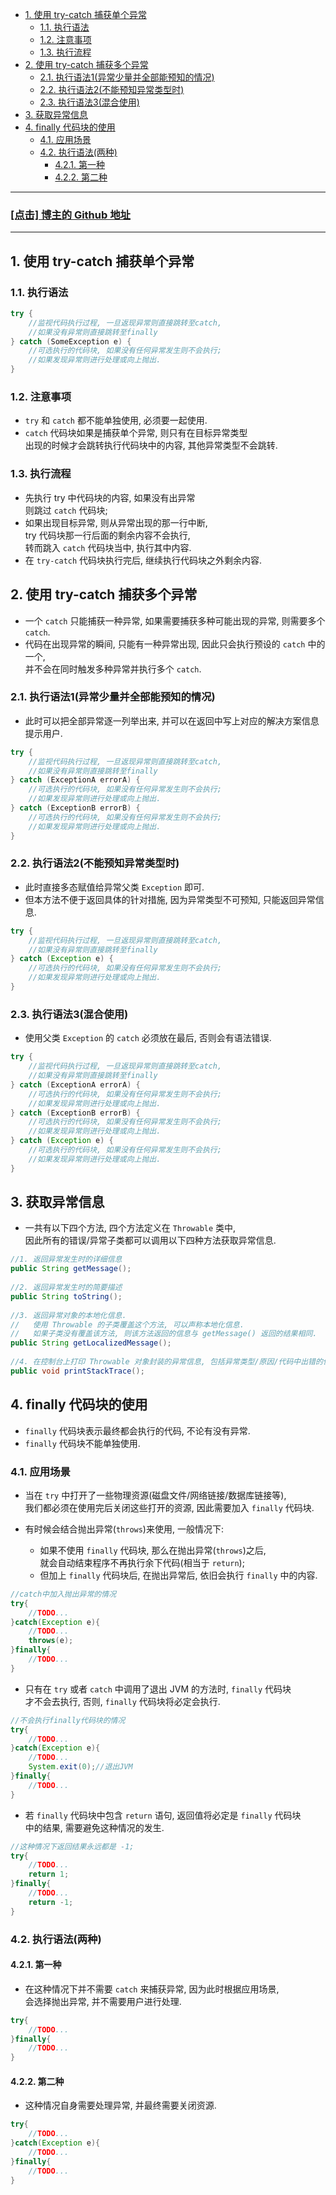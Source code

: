 <!-- TOC -->

- [1. 使用 try-catch 捕获单个异常](#1-使用-try-catch-捕获单个异常)
  - [1.1. 执行语法](#11-执行语法)
  - [1.2. 注意事项](#12-注意事项)
  - [1.3. 执行流程](#13-执行流程)
- [2. 使用 try-catch 捕获多个异常](#2-使用-try-catch-捕获多个异常)
  - [2.1. 执行语法1(异常少量并全部能预知的情况)](#21-执行语法1异常少量并全部能预知的情况)
  - [2.2. 执行语法2(不能预知异常类型时)](#22-执行语法2不能预知异常类型时)
  - [2.3. 执行语法3(混合使用)](#23-执行语法3混合使用)
- [3. 获取异常信息](#3-获取异常信息)
- [4. finally 代码块的使用](#4-finally-代码块的使用)
  - [4.1. 应用场景](#41-应用场景)
  - [4.2. 执行语法(两种)](#42-执行语法两种)
    - [4.2.1. 第一种](#421-第一种)
    - [4.2.2. 第二种](#422-第二种)

<!-- /TOC -->

****
<a href='https://github.com/leon9dragon'><h3>[点击] 博主的 Github 地址</h3></a>
****

## 1. 使用 try-catch 捕获单个异常

### 1.1. 执行语法  
```java
try {
    //监视代码执行过程, 一旦返现异常则直接跳转至catch,
    //如果没有异常则直接跳转至finally
} catch (SomeException e) {
    //可选执行的代码块, 如果没有任何异常发生则不会执行;
    //如果发现异常则进行处理或向上抛出.
}
```

### 1.2. 注意事项  
- `try` 和 `catch` 都不能单独使用, 必须要一起使用.  
- `catch` 代码块如果是捕获单个异常, 则只有在目标异常类型  
  出现的时候才会跳转执行代码块中的内容, 其他异常类型不会跳转.

### 1.3. 执行流程  
- 先执行 try 中代码块的内容, 如果没有出异常  
则跳过 `catch` 代码块; 
- 如果出现目标异常, 则从异常出现的那一行中断,  
try 代码块那一行后面的剩余内容不会执行,  
转而跳入 `catch` 代码块当中, 执行其中内容.  
- 在 `try-catch` 代码块执行完后, 继续执行代码块之外剩余内容.

## 2. 使用 try-catch 捕获多个异常
- 一个 `catch` 只能捕获一种异常, 如果需要捕获多种可能出现的异常, 则需要多个 `catch`.
- 代码在出现异常的瞬间, 只能有一种异常出现, 因此只会执行预设的 `catch` 中的一个,  
  并不会在同时触发多种异常并执行多个 `catch`.

### 2.1. 执行语法1(异常少量并全部能预知的情况)  
- 此时可以把全部异常逐一列举出来, 并可以在返回中写上对应的解决方案信息提示用户.
```java
try {
    //监视代码执行过程, 一旦返现异常则直接跳转至catch,
    //如果没有异常则直接跳转至finally
} catch (ExceptionA errorA) {
    //可选执行的代码块, 如果没有任何异常发生则不会执行;
    //如果发现异常则进行处理或向上抛出.
} catch (ExceptionB errorB) {
    //可选执行的代码块, 如果没有任何异常发生则不会执行;
    //如果发现异常则进行处理或向上抛出.
}
```

### 2.2. 执行语法2(不能预知异常类型时)  
- 此时直接多态赋值给异常父类 `Exception` 即可.
- 但本方法不便于返回具体的针对措施, 因为异常类型不可预知, 只能返回异常信息.
```java
try {
    //监视代码执行过程, 一旦返现异常则直接跳转至catch,
    //如果没有异常则直接跳转至finally
} catch (Exception e) {
    //可选执行的代码块, 如果没有任何异常发生则不会执行;
    //如果发现异常则进行处理或向上抛出.
}
```

### 2.3. 执行语法3(混合使用)  
- 使用父类 `Exception` 的 `catch` 必须放在最后, 否则会有语法错误.
```java
try {
    //监视代码执行过程, 一旦返现异常则直接跳转至catch,
    //如果没有异常则直接跳转至finally
} catch (ExceptionA errorA) {
    //可选执行的代码块, 如果没有任何异常发生则不会执行;
    //如果发现异常则进行处理或向上抛出.
} catch (ExceptionB errorB) {
    //可选执行的代码块, 如果没有任何异常发生则不会执行;
    //如果发现异常则进行处理或向上抛出.
} catch (Exception e) {
    //可选执行的代码块, 如果没有任何异常发生则不会执行;
    //如果发现异常则进行处理或向上抛出.
}
```


## 3. 获取异常信息
- 一共有以下四个方法, 四个方法定义在 `Throwable` 类中,   
  因此所有的错误/异常子类都可以调用以下四种方法获取异常信息.
```java
//1. 返回异常发生时的详细信息
public String getMessage();
 
//2. 返回异常发生时的简要描述
public String toString();
 
//3. 返回异常对象的本地化信息. 
//   使用 Throwable 的子类覆盖这个方法, 可以声称本地化信息. 
//   如果子类没有覆盖该方法, 则该方法返回的信息与 getMessage() 返回的结果相同.
public String getLocalizedMessage();
 
//4. 在控制台上打印 Throwable 对象封装的异常信息, 包括异常类型/原因/代码中出错的位置行号信息.
public void printStackTrace();
```

## 4. finally 代码块的使用
- `finally` 代码块表示最终都会执行的代码, 不论有没有异常.
- `finally` 代码块不能单独使用.

### 4.1. 应用场景  
- 当在 `try` 中打开了一些物理资源(磁盘文件/网络链接/数据库链接等),  
我们都必须在使用完后关闭这些打开的资源, 因此需要加入 `finally` 代码块.

- 有时候会结合抛出异常(`throws`)来使用, 一般情况下:  
  - 如果不使用 `finally` 代码块, 那么在抛出异常(`throws`)之后,  
    就会自动结束程序不再执行余下代码(相当于 `return`);  
  - 但加上 `finally` 代码块后, 在抛出异常后, 依旧会执行 `finally` 中的内容.

```java
//catch中加入抛出异常的情况
try{
    //TODO...
}catch(Exception e){
    //TODO...
    throws(e);
}finally{
    //TODO...
}
```

- 只有在 `try` 或者 `catch` 中调用了退出 JVM 的方法时, `finally` 代码块  
才不会去执行, 否则, `finally` 代码块将必定会执行.  
```java
//不会执行finally代码块的情况
try{
    //TODO...
}catch(Exception e){
    //TODO...
    System.exit(0);//退出JVM
}finally{
    //TODO...
}
```

- 若 `finally` 代码块中包含 `return` 语句, 返回值将必定是 `finally` 代码块  
中的结果, 需要避免这种情况的发生.
```java
//这种情况下返回结果永远都是 -1;
try{
    //TODO...
    return 1;
}finally{
    //TODO...
    return -1;
}
```

### 4.2. 执行语法(两种)

#### 4.2.1. 第一种
- 在这种情况下并不需要 `catch` 来捕获异常, 因为此时根据应用场景,  
  会选择抛出异常, 并不需要用户进行处理.
```java
try{
    //TODO...
}finally{
    //TODO...
}
```

#### 4.2.2. 第二种
- 这种情况自身需要处理异常, 并最终需要关闭资源.
```java
try{
    //TODO...
}catch(Exception e){
    //TODO...
}finally{
    //TODO...
}
```